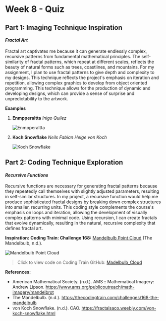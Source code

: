 # Week 8 - Quiz

## Part 1: Imaging Technique Inspiration 
#### *Fractal Art*

Fractal art captivates me because it can generate endlessly complex, recursive patterns from fundamental mathematical principles. The self-similarity of fractal patterns, which repeat at different scales, reflects the beauty of natural forms such as trees, coastlines, and mountains. For my assignment, I plan to use fractal patterns to give depth and complexity to my designs. This technique reflects the project's emphasis on iteration and repetition, allowing complex graphics to develop from object oriented programming. This technique allows for the production of dynamic and developing designs, which can provide a sense of surprise and unpredictability to the artwork.

**Examples**
1. __Enmpperaltta__
    _Inigo Quilez_

     ![Enmpperaltta](https://www.ams.org/images/inigo-quilez-enmpperaltta.jpg)

2. __Koch Snowflake__
    _Neils Fabian Helge von Koch_
    
     ![Koch Snowflake](https://fractalsaco.weebly.com/uploads/6/3/5/5/63554315/fractal-12a_2_orig.jpg)


## Part 2: Coding Technique Exploration
#### *Recursive Functions*
Recursive functions are necessary for generating fractal patterns because they repeatedly call themselves with slightly adjusted parameters, resulting in self-similar structures. In my project, a recursive function would help me produce sophisticated fractal designs by breaking down complex structures into smaller, recurring units. This coding style complements the course's emphasis on loops and iteration, allowing the development of visually complex patterns with minimal code. Using recursion, I can create fractals that evolve dynamically, resulting in the natural, recursive complexity that defines fractal art.

**Inspiration:**
__Coding Train: Challenge 168:__ [Mandelbulb Point Cloud](https://thecodingtrain.com/challenges/168-the-mandelbulb) (The Mandelbulb, n.d.).

 
![Mandelbulb Point Cloud](readmeImages/Mandelbulb_pointcloud.jpg)

> Click to view code on Coding Train GitHub: [Madelbulb_Cloud](https://github.com/CodingTrain/Coding-Challenges/blob/main/168_Mandelbulb/Processing/MandelBulb_Cloud/MandelBulb_Cloud.pde.) 


**References:**
- American Mathematical Society. (n.d.). AMS :: Mathematical Imagery: Andrew Lipson. https://www.ams.org/publicoutreach/math-imagery/mandelbrot
- The Mandelbulb. (n.d.). https://thecodingtrain.com/challenges/168-the-mandelbulb
- von Koch Snowflake. (n.d.). CAO. https://fractalsaco.weebly.com/von-koch-snowflake.html
